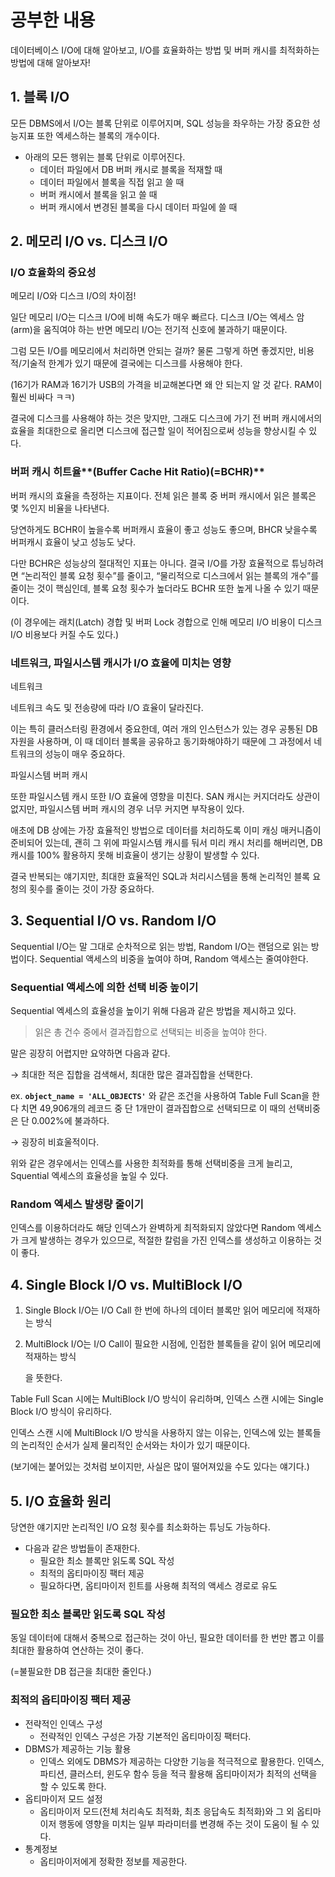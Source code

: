 # 공부한 내용

데이터베이스 I/O에 대해 알아보고, I/O를 효율화하는 방법 및 버퍼 캐시를 최적화하는 방법에 대해 알아보자!

## 1. 블록 I/O

모든 DBMS에서 I/O는 블록 단위로 이루어지며, SQL 성능을 좌우하는 가장 중요한 성능지표 또한 엑세스하는 블록의 개수이다.

- 아래의 모든 행위는 블록 단위로 이루어진다.
  - 데이터 파일에서 DB 버퍼 캐시로 블록을 적재할 때
  - 데이터 파일에서 블록을 직접 읽고 쓸 때
  - 버퍼 캐시에서 블록을 읽고 쓸 때
  - 버퍼 캐시에서 변경된 블록을 다시 데이터 파일에 쓸 때

## 2. **메모리 I/O vs. 디스크 I/O**

### I/O 효율화의 중요성

메모리 I/O와 디스크 I/O의 차이점!

일단 메모리 I/O는 디스크 I/O에 비해 속도가 매우 빠르다. 디스크 I/O는 엑세스 암(arm)을 움직여야 하는 반면 메모리 I/O는 전기적 신호에 불과하기 때문이다.

그럼 모든 I/O를 메모리에서 처리하면 안되는 걸까? 물론 그렇게 하면 좋겠지만, 비용적/기술적 한계가 있기 때문에 결국에는 디스크를 사용해야 한다.

(16기가 RAM과 16기가 USB의 가격을 비교해본다면 왜 안 되는지 알 것 같다. RAM이 훨씬 비싸다 ㅋㅋ)

결국에 디스크를 사용해야 하는 것은 맞지만, 그래도 디스크에 가기 전 버퍼 캐시에서의 효율을 최대한으로 올리면 디스크에 접근할 일이 적어짐으로써 성능을 향상시킬 수 있다.

### 버퍼 캐시 히트율**(Buffer Cache Hit Ratio)(=BCHR)**

버퍼 캐시의 효율을 측정하는 지표이다. 전체 읽은 블록 중 버퍼 캐시에서 읽은 블록은 몇 %인지 비율을 나타낸다.

당연하게도 BCHR이 높을수록 버퍼캐시 효율이 좋고 성능도 좋으며, BHCR 낮을수록 버퍼캐시 효율이 낮고 성능도 낮다.

다만 BCHR은 성능상의 절대적인 지표는 아니다. 결국 I/O를 가장 효율적으로 튜닝하려면 “논리적인 블록 요청 횟수”를 줄이고, “물리적으로 디스크에서 읽는 블록의 개수”를 줄이는 것이 핵심인데, 블록 요청 횟수가 높더라도 BCHR 또한 높게 나올 수 있기 때문이다.

(이 경우에는 래치(Latch) 경합 및 버퍼 Lock 경합으로 인해 메모리 I/O 비용이 디스크 I/O 비용보다 커질 수도 있다.)

### **네트워크, 파일시스템 캐시가 I/O 효율에 미치는 영향**

네트워크

네트워크 속도 및 전송량에 따라 I/O 효율이 달라진다.

이는 특히 클러스터링 환경에서 중요한데, 여러 개의 인스턴스가 있는 경우 공통된 DB 자원을 사용하며, 이 때 데이터 블록을 공유하고 동기화해야하기 때문에 그 과정에서 네트워크의 성능이 매우 중요하다.

파일시스템 버퍼 캐시

또한 파일시스템 캐시 또한 I/O 효율에 영향을 미친다. SAN 캐시는 커지더라도 상관이 없지만, 파일시스템 버퍼 캐시의 경우 너무 커지면 부작용이 있다.

애초에 DB 상에는 가장 효율적인 방법으로 데이터를 처리하도록 이미 캐싱 매커니즘이 준비되어 있는데, 괜히 그 위에 파일시스템 캐시를 둬서 미리 캐시 처리를 해버리면, DB 캐시를 100% 활용하지 못해 비효율이 생기는 상황이 발생할 수 있다.

결국 반복되는 얘기지만, 최대한 효율적인 SQL과 처리시스템을 통해 논리적인 블록 요청의 횟수를 줄이는 것이 가장 중요하다.

## **3. Sequential I/O vs. Random I/O**

Sequential I/O는 말 그대로 순차적으로 읽는 방법, Random I/O는 랜덤으로 읽는 방법이다. Sequential 액세스의 비중을 높여야 하며, Random 액세스는 줄여야한다.

### **Sequential 액세스에 의한 선택 비중 높이기**

Sequential 엑세스의 효율성을 높이기 위해 다음과 같은 방법을 제시하고 있다.

> 읽은 총 건수 중에서 결과집합으로 선택되는 비중을 높여야 한다.
>

말은 굉장히 어렵지만 요약하면 다음과 같다.

→ 최대한 적은 집합을 검색해서, 최대한 많은 결과집합을 선택한다.

ex. **`object_name = 'ALL_OBJECTS'`** 와 같은 조건을 사용하여 Table Full Scan을 한다 치면 49,906개의 레코드 중 단 1개만이 결과집합으로 선택되므로 이 때의 선택비중은 단 0.002%에 불과하다.

→ 굉장히 비효울적이다.

위와 같은 경우에서는 인덱스를 사용한 최적화를 통해 선택비중을 크게 늘리고, Squential 엑세스의 효율성을 높일 수 있다.

### Random 엑세스 발생량 줄이기

인덱스를 이용하더라도 해당 인덱스가 완벽하게 최적화되지 않았다면 Random 엑세스가 크게 발생하는 경우가 있으므로, 적절한 칼럼을 가진 인덱스를 생성하고 이용하는 것이 좋다.

## 4. **Single Block I/O vs. MultiBlock I/O**

1. Single Block I/O는 I/O Call 한 번에 하나의 데이터 블록만 읽어 메모리에 적재하는 방식
2. MultiBlock I/O는 I/O Call이 필요한 시점에, 인접한 블록들을 같이 읽어 메모리에 적재하는 방식

   을 뜻한다.


Table Full Scan 시에는 MultiBlock I/O 방식이 유리하며, 인덱스 스캔 시에는 Single Block I/O 방식이 유리하다.

인덱스 스캔 시에 MultiBlock I/O 방식을 사용하지 않는 이유는, 인덱스에 있는 블록들의 논리적인 순서가 실제 물리적인 순서와는 차이가 있기 때문이다.

(보기에는 붙어있는 것처럼 보이지만, 사실은 많이 떨어져있을 수도 있다는 얘기다.)

## 5. **I/O 효율화 원리**

당연한 얘기지만 논리적인 I/O 요청 횟수를 최소화하는 튜닝도 가능하다.

- 다음과 같은 방법들이 존재한다.
  - 필요한 최소 블록만 읽도록 SQL 작성
  - 최적의 옵티마이징 팩터 제공
  - 필요하다면, 옵티마이저 힌트를 사용해 최적의 액세스 경로로 유도

### **필요한 최소 블록만 읽도록 SQL 작성**

동일 데이터에 대해서 중복으로 접근하는 것이 아닌, 필요한 데이터를 한 번만 뽑고 이를 최대한 활용하여 연산하는 것이 좋다.

(=불필요한 DB 접근을 최대한 줄인다.)

### **최적의 옵티마이징 팩터 제공**

- 전략적인 인덱스 구성
  - 전략적인 인덱스 구성은 가장 기본적인 옵티마이징 팩터다.
- DBMS가 제공하는 기능 활용
  - 인덱스 외에도 DBMS가 제공하는 다양한 기능을 적극적으로 활용한다. 인덱스, 파티션, 클러스터, 윈도우 함수 등을 적극 활용해 옵티마이저가 최적의 선택을 할 수 있도록 한다.
- 옵티마이저 모드 설정
  - 옵티마이저 모드(전체 처리속도 최적화, 최초 응답속도 최적화)와 그 외 옵티마이저 행동에 영향을 미치는 일부 파라미터를 변경해 주는 것이 도움이 될 수 있다.
- 통계정보
  - 옵티마이저에게 정확한 정보를 제공한다.




